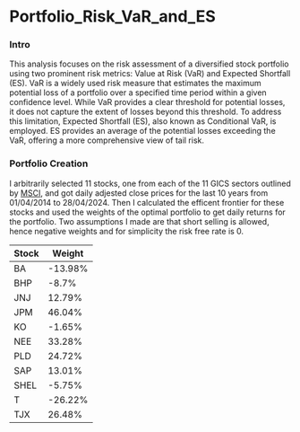 # Portfolio_Risk_VaR_and_ES

### Intro
This analysis focuses on the risk assessment of a diversified stock portfolio using two prominent risk metrics: Value at Risk (VaR) and Expected Shortfall (ES). VaR is a widely used risk measure that estimates the maximum potential loss of a portfolio over a specified time period within a given confidence level. While VaR provides a clear threshold for potential losses, it does not capture the extent of losses beyond this threshold. To address this limitation, Expected Shortfall (ES), also known as Conditional VaR, is employed. ES provides an average of the potential losses exceeding the VaR, offering a more comprehensive view of tail risk.

### Portfolio Creation
I arbitrarily selected 11 stocks, one from each of the 11 GICS sectors outlined by [MSCI](https://www.msci.com/our-solutions/indexes/gics), and got daily adjested close prices for the last 10 years from 01/04/2014 to 28/04/2024. Then I calculated the efficent frontier for these stocks and used the weights of the optimal portfolio to get daily returns for the portfolio. Two assumptions I made are that short selling is allowed, hence negative weights and for simplicity the risk free rate is 0. 

| Stock | Weight |
|----------|----------|
| BA  | -13.98%  |
| BHP  | -8.7%  |
| JNJ  | 12.79%  |
| JPM  | 46.04%  |
| KO  | -1.65%  |
| NEE  | 33.28%  |
| PLD  | 24.72%  |
| SAP  | 13.01%  |
| SHEL  | -5.75%  |
| T  | -26.22%  |
| TJX  | 26.48%  |
